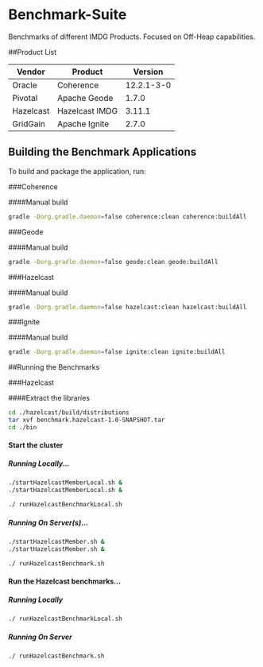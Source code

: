 # Benchmark-Suite
Benchmarks of different IMDG Products.  Focused on Off-Heap capabilities.

##Product List

Vendor | Product | Version
--- |--- |---
Oracle | Coherence | 12.2.1-3-0
Pivotal | Apache Geode | 1.7.0
Hazelcast | Hazelcast IMDG | 3.11.1
GridGain | Apache Ignite | 2.7.0

## Building the Benchmark Applications

To build and package the application, run:

###Coherence

####Manual build
```bash
gradle -Dorg.gradle.daemon=false coherence:clean coherence:buildAll
```

###Geode

####Manual build
```bash
gradle -Dorg.gradle.daemon=false geode:clean geode:buildAll
```

###Hazelcast

####Manual build
```bash
gradle -Dorg.gradle.daemon=false hazelcast:clean hazelcast:buildAll
```

###Ignite

####Manual build
```bash
gradle -Dorg.gradle.daemon=false ignite:clean ignite:buildAll
```

##Running the Benchmarks

###Hazelcast

####Extract the libraries

```bash
cd ./hazelcast/build/distributions
tar xvf benchmark.hazelcast-1.0-SNAPSHOT.tar
cd ./bin
```
#### Start the cluster
##### Running Locally...
```bash
./startHazelcastMemberLocal.sh &
./startHazelcastMemberLocal.sh &
```

``` bash
./ runHazelcastBenchmarkLocal.sh
```

##### Running On Server(s)...
```bash
./startHazelcastMember.sh &
./startHazelcastMember.sh &
```

``` bash
./ runHazelcastBenchmark.sh
```
#### Run the Hazelcast benchmarks...
##### Running Locally
``` bash
./ runHazelcastBenchmarkLocal.sh
```

##### Running On Server
``` bash
./ runHazelcastBenchmark.sh
```
